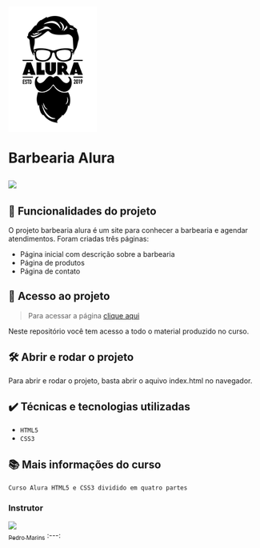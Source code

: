 <h1>
  <a href="https://wendell95araujo.github.io/barbeariaalura.io/"><img src="logo.png" alt="logo da barbearia"/></a>
  <p>Barbearia Alura</p>
</h1>

<img src="http://img.shields.io/static/v1?label=STATUS&message=CONCLUIDO&color=GREEN&style=plastic"/>

<h2>🔨 Funcionalidades do projeto</h2>

O projeto barbearia alura é um site para conhecer a barbearia e agendar atendimentos. Foram criadas três páginas:

- Página inicial com descrição sobre a barbearia
- Página de produtos
- Página de contato


<h2>📁 Acesso ao projeto</h2>

>Para acessar a página [clique aqui](https://wendell95araujo.github.io/barbeariaalura.io/)

Neste repositório você tem acesso a todo o material produzido no curso.

<h2>🛠️ Abrir e rodar o projeto</h2>

Para abrir e rodar o projeto, basta abrir o aquivo index.html no navegador.

<h2>✔️ Técnicas e tecnologias utilizadas</h2>

- ``HTML5``
- ``CSS3``

<h2>📚 Mais informações do curso</h2>

```
Curso Alura HTML5 e CSS3 dividido em quatro partes
```
<h3>Instrutor</h3>

[<img src="https://avatars.githubusercontent.com/u/215004?v=4" width=115><br><sub>Pedro Marins</sub>](https://github.com/pedromarins)
:---: 
